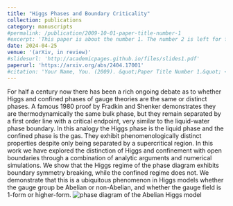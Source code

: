```yaml
---
title: "Higgs Phases and Boundary Criticality"
collection: publications
category: manuscripts
#permalink: /publication/2009-10-01-paper-title-number-1
#excerpt: 'This paper is about the number 1. The number 2 is left for future work.'
date: 2024-04-25
venue: '(arXiv, in review)'
#slidesurl: 'http://academicpages.github.io/files/slides1.pdf'
paperurl: 'https://arxiv.org/abs/2404.17001'
#citation: 'Your Name, You. (2009). &quot;Paper Title Number 1.&quot; <i>Journal 1</i>. 1(1).'
---
```


For half a century now there has been a rich ongoing debate as to whether Higgs and confined phases of gauge theories are the same or distinct phases. A famous 1980 proof by Fradkin and Shenker demonstrates they are thermodynamically the same bulk phase, but they remain separated by a first order line with a critical endpoint, very similar to the liquid-water phase boundary. In this analogy the Higgs phase is the liquid phase and the confined phase is the gas. They exhibit phenomenologically distinct properties despite only being separated by a supercritical region. In this work we have explored the distinction of Higgs and confinement with open boundaries through a combination of analytic arguments and numerical simulations. We show that the Higgs regime of the phase diagram exhibits boundary symmetry breaking, while the confined regime does not. We demonstrate that this is a ubiquitous phenomenon in Higgs models whether the gauge group be Abelian or non-Abelian, and whether the gauge field is 1-form or higher-form. 
![phase diagram of the Abelian Higgs model](https://ktchung-p.github.io/images/Higgs_figures.png)